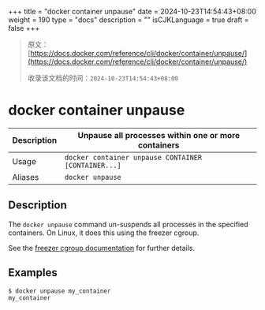 +++
title = "docker container unpause"
date = 2024-10-23T14:54:43+08:00
weight = 190
type = "docs"
description = ""
isCJKLanguage = true
draft = false
+++

> 原文：[https://docs.docker.com/reference/cli/docker/container/unpause/](https://docs.docker.com/reference/cli/docker/container/unpause/)
>
> 收录该文档的时间：`2024-10-23T14:54:43+08:00`

# docker container unpause

| Description | Unpause all processes within one or more containers |
| :---------- | --------------------------------------------------- |
| Usage       | `docker container unpause CONTAINER [CONTAINER...]` |
| Aliases     | `docker unpause`                                    |

## Description

The `docker unpause` command un-suspends all processes in the specified containers. On Linux, it does this using the freezer cgroup.

See the [freezer cgroup documentation](https://www.kernel.org/doc/Documentation/cgroup-v1/freezer-subsystem.txt) for further details.

## Examples



```console
$ docker unpause my_container
my_container
```
